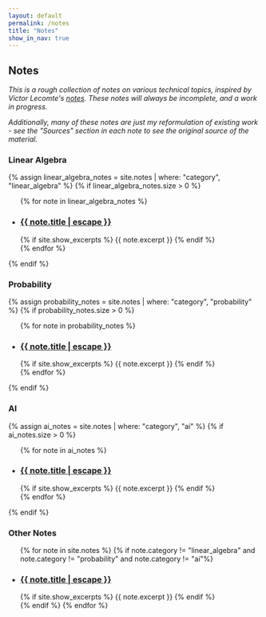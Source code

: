 ```yaml
---
layout: default
permalink: /notes
title: "Notes"
show_in_nav: true
---
```


## Notes
*This is a rough collection of notes on various technical topics, inspired by Victor Lecomte's [notes](https://victorlecomte.com/notes/).*
*These notes will always be incomplete, and a work in progress.*

*Additionally, many of these notes are just my reformulation of existing work - see the "Sources" section in each note to see the original source of the material.*

### Linear Algebra
{% assign linear_algebra_notes = site.notes | where: "category", "linear_algebra" %}
{% if linear_algebra_notes.size > 0 %}
  <ul class="note-list">
    {% for note in linear_algebra_notes %}
    <li>
      <h3>
        <a class="note-link" href="{{ note.url | relative_url }}">
          {{ note.title | escape }}
        </a>
      </h3>
      {% if site.show_excerpts %}
        {{ note.excerpt }}
      {% endif %}
    </li>
    {% endfor %}
  </ul>
{% endif %}

### Probability
{% assign probability_notes = site.notes | where: "category", "probability" %}
{% if probability_notes.size > 0 %}
  <ul class="note-list">
    {% for note in probability_notes %}
    <li>
      <h3>
        <a class="note-link" href="{{ note.url | relative_url }}">
          {{ note.title | escape }}
        </a>
      </h3>
      {% if site.show_excerpts %}
        {{ note.excerpt }}
      {% endif %}
    </li>
    {% endfor %}
  </ul>
{% endif %}

### AI
{% assign ai_notes = site.notes | where: "category", "ai" %}
{% if ai_notes.size > 0 %}
  <ul class="note-list">
    {% for note in ai_notes %}
    <li>
      <h3>
        <a class="note-link" href="{{ note.url | relative_url }}">
          {{ note.title | escape }}
        </a>
      </h3>
      {% if site.show_excerpts %}
        {{ note.excerpt }}
      {% endif %}
    </li>
    {% endfor %}
  </ul>
{% endif %}

### Other Notes
<ul class="note-list">
  {% for note in site.notes %}
    {% if note.category != "linear_algebra" and note.category != "probability" and note.category != "ai"%}
      <li>
        <h3>
          <a class="note-link" href="{{ note.url | relative_url }}">
            {{ note.title | escape }}
          </a>
        </h3>
        {% if site.show_excerpts %}
          {{ note.excerpt }}
        {% endif %}
      </li>
    {% endif %}
  {% endfor %}
</ul>
